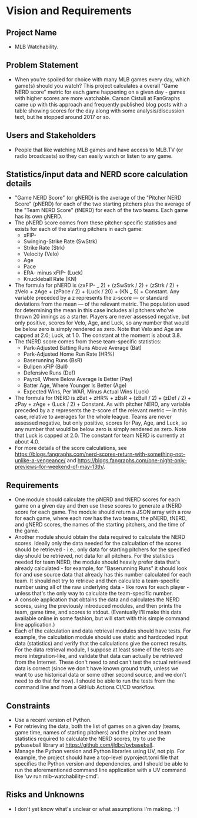 # Vision and Requirements

## Project Name

- MLB Watchability.

## Problem Statement

- When you're spoiled for choice with many MLB games every day, which game(s) should you watch? This project calculates a overall "Game NERD score" metric for each game happening on a given day - games with higher scores are more watchable. Carson Cistuli at FanGraphs came up with this approach and frequently published blog posts with a table showing scores for the day along with some analysis/discussion text, but he stopped around 2017 or so.

## Users and Stakeholders

- People that like watching MLB games and have access to MLB.TV (or radio broadcasts) so they can easily watch or listen to any game.

## Statistics/input data and NERD score calculation details

- "Game NERD Score" (or gNERD) is the average of the "Pitcher NERD Score" (pNERD) for each of the two starting pitchers plus the average of the "Team NERD Score" (tNERD) for each of the two teams. Each game has its own gNERD.
- The pNERD score comes from these pitcher-specific statistics and exists for each of the starting pitchers in each game:
  - xFIP-
  - Swinging-Strike Rate (SwStrk)
  - Strike Rate (Strk)
  - Velocity (Velo)
  - Age
  - Pace
  - ERA- minus xFIP- (Luck)
  - Knuckleball Rate (KN)
- The formula for pNERD is (zxFIP- _ 2) + (zSwStrk / 2) + (zStrk / 2) + zVelo + zAge + (zPace / 2) + (Luck / 20) + (KN _ 5) + Constant. Any variable preceded by a z represents the z-score — or standard deviations from the mean — of the relevant metric. The population used for determining the mean in this case includes all pitchers who’ve thrown 20 innings as a starter. Players are never assessed negative, but only positive, scores for Velo, Age, and Luck, so any number that would be below zero is simply rendered as zero. Note that Velo and Age are capped at 2.0; Luck, at 1.0. The constant at the moment is about 3.8.
- The tNERD score comes from these team-specific statistics:
  - Park-Adjusted Batting Runs Above Average (Bat)
  - Park-Adjusted Home Run Rate (HR%)
  - Baserunning Runs (BsR)
  - Bullpen xFIP (Bull)
  - Defensive Runs (Def)
  - Payroll, Where Below Average Is Better (Pay)
  - Batter Age, Where Younger Is Better (Age)
  - Expected Wins, Per WAR, Minus Actual Wins (Luck)
- The formula for tNERD is zBat + zHR% + zBsR + (zBull / 2) + (zDef / 2) + zPay + zAge + (Luck / 2) + Constant. As with pitcher NERD, any variable preceded by a z represents the z-score of the relevant metric — in this case, relative to averages for the whole league. Teams are never assessed negative, but only positive, scores for Pay, Age, and Luck, so any number that would be below zero is simply rendered as zero. Note that Luck is capped at 2.0. The constant for team NERD is currently at about 4.0.
- For more details of the score calculations, see https://blogs.fangraphs.com/nerd-scores-return-with-something-not-unlike-a-vengeance/ and https://blogs.fangraphs.com/one-night-only-previews-for-weekend-of-may-13th/.

## Requirements

- One module should calculate the pNERD and tNERD scores for each game on a given day and then use these scores to generate a tNERD score for each game. The module should return a JSON array with a row for each game, where each row has the two teams, the pNERD, tNERD, and gNERD scores, the names of the starting pitchers, and the time of the game.
- Another module should obtain the data required to calculate the NERD scores. Ideally only the data needed for the calculation of the scores should be retrieved - i.e., only data for starting pitchers for the specified day should be retrieved, not data for all pitchers. For the statistics needed for team NERD, the module should heavily prefer data that's already calculated - for example, for "Baserunning Runs" it should look for and use source data that already has this number calculated for each team. It should not try to retrieve and then calculate a team-specific number using all of the raw underlying data - like rows for each player - unless that's the only way to calculate the team-specific number.
- A console application that obtains the data and calculates the NERD scores, using the previously introduced modules, and then prints the team, game time, and scores to stdout. (Eventually I'll make this data available online in some fashion, but will start with this simple command line application.)
- Each of the calculation and data retrieval modules should have tests. For example, the calculation module should use static and hardcoded input data (statistics) and verify that the calculations give the correct results. For the data retrieval module, I suppose at least some of the tests are more integration-like, and validate that data can actually be retrieved from the Internet. These don't need to and can't test the actual retrieved data is correct (since we don't have known ground truth, unless we want to use historical data or some other second source, and we don't need to do that for now). I should be able to run the tests from the command line and from a GitHub Actions CI/CD workflow.

## Constraints

- Use a recent version of Python.
- For retrieving the data, both the list of games on a given day (teams, game time, names of starting pitchers) and the pitcher and team statistics required to calculate the NERD scores, try to use the pybaseball library at https://github.com/jldbc/pybaseball.
- Manage the Python version and Python libraries using UV, not pip. For example, the project should have a top-level pyproject.toml file that specifies the Python version and dependencies, and I should be able to run the aforementioned command line application with a UV command like 'uv run mlb-watchability-cmd'.

## Risks and Unknowns

- I don't yet know what's unclear or what assumptions I'm making. :-)
